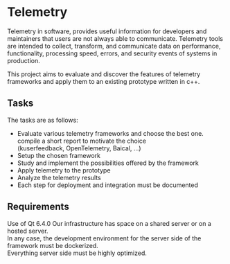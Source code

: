 # Telemetry

Telemetry in software, provides useful information for developers and maintainers that users are not always able to communicate. Telemetry tools are intended to collect, transform, and communicate data on performance, functionality, processing speed, errors, and security events of systems in production.

This project aims to evaluate and discover the features of telemetry frameworks and apply them to an existing prototype written in c++.

## Tasks

The tasks are as follows:

- Evaluate various telemetry frameworks and choose the best one.  
  compile a short report to motivate the choice  
  (kuserfeedback, OpenTelemetry, Baical, ...)
- Setup the chosen framework
- Study and implement the possibilities offered by the framework
- Apply telemetry to the prototype
- Analyze the telemetry results
- Each step for deployment and integration must be documented

## Requirements

Use of Qt 6.4.0
Our infrastructure has space on a shared server or on a hosted server.  
In any case, the development environment for the server side of the framework must be dockerized.  
Everything server side must be highly optimized.
